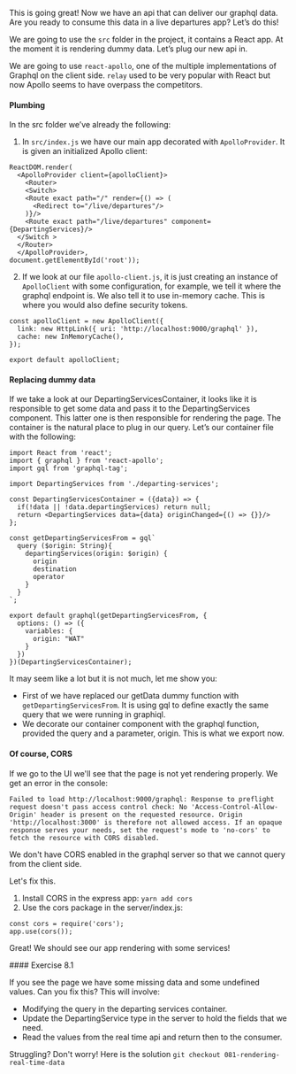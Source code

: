 This is going great!
Now we have an api that can deliver our graphql data. Are you ready to consume this data in a live departures app?
Let’s do this!

We are going to use the `src` folder in the project, it contains a React app.
At the moment it is rendering dummy data. Let’s plug our new api in.

We are going to use `react-apollo`, one of the multiple implementations of Graphql on the client side. `relay` used to be very popular with React but now Apollo seems to have overpass the competitors.

#### Plumbing

In the src folder we’ve already the following:

1. In `src/index.js` we have our main app decorated with `ApolloProvider`. It is given an initialized Apollo client:

```
ReactDOM.render(
  <ApolloProvider client={apolloClient}>
    <Router>
    <Switch>
    <Route exact path="/" render={() => (
      <Redirect to="/live/departures"/>
    )}/>
    <Route exact path="/live/departures" component={DepartingServices}/>
  </Switch >
  </Router>
  </ApolloProvider>,
document.getElementById('root'));

```

2. If we look at our file `apollo-client.js`, it is just creating an instance of `ApolloClient` with some configuration, for example, we tell it where the graphql endpoint is. We also tell it to use in-memory cache. This is where you would also define security tokens.

```
const apolloClient = new ApolloClient({
  link: new HttpLink({ uri: 'http://localhost:9000/graphql' }),
  cache: new InMemoryCache(),
});

export default apolloClient;
```

#### Replacing dummy data

If we take a look at our DepartingServicesContainer, it looks like it is responsible to get some data and pass it to the DepartingServices component. This latter one is then responsible for rendering the page.
The container is the natural place to plug in our query.
Let’s our container file with the following:

```
import React from 'react';
import { graphql } from 'react-apollo';
import gql from 'graphql-tag';

import DepartingServices from './departing-services';

const DepartingServicesContainer = ({data}) => {
  if(!data || !data.departingServices) return null;
  return <DepartingServices data={data} originChanged={() => {}}/>
};

const getDepartingServicesFrom = gql`
  query ($origin: String){
    departingServices(origin: $origin) {
      origin
      destination
      operator
    }
  }
`;

export default graphql(getDepartingServicesFrom, {
  options: () => ({
    variables: {
      origin: "WAT"
    }
  })
})(DepartingServicesContainer);

```

It may seem like a lot but it is not much, let me show you:
- First of we have replaced our getData dummy function with `getDepartingServicesFrom`. It is using gql to define exactly the same query that we were running in graphiql.
- We decorate our container component with the graphql function, provided the query and a parameter, origin. This is what we export now.

#### Of course, CORS

If we go to the UI we'll see that the page is not yet rendering properly. We get an error in the console:
```
Failed to load http://localhost:9000/graphql: Response to preflight request doesn't pass access control check: No 'Access-Control-Allow-Origin' header is present on the requested resource. Origin 'http://localhost:3000' is therefore not allowed access. If an opaque response serves your needs, set the request's mode to 'no-cors' to fetch the resource with CORS disabled.
```

We don't have CORS enabled in the graphql server so that we cannot query from the client side.

Let's fix this.
1. Install CORS in the express app: `yarn add cors`
2. Use the cors package in the server/index.js:
```
const cors = require('cors');
app.use(cors());
```

Great! We should see our app rendering with some services!

#### Exercise 8.1

If you see the page we have some missing data and some undefined values.
Can you fix this?
This will involve: 
- Modifying the query in the departing services container.
- Update the DepartingService type in the server to hold the fields that we need.
- Read the values from the real time api and return then to the consumer.

Struggling?
Don't worry! Here is the solution `git checkout 081-rendering-real-time-data`
